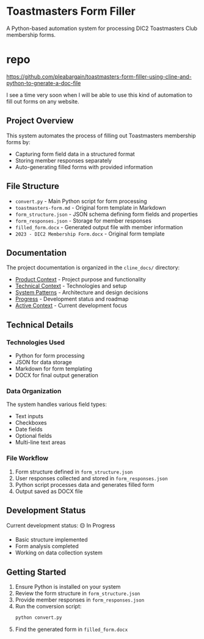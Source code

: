 # Toastmasters Form Filler

A Python-based automation system for processing DIC2 Toastmasters Club membership forms.

# repo
https://github.com/pleabargain/toastmasters-form-filler-using-cline-and-python-to-gnerate-a-doc-file

I see a time very soon when I will be able to use this kind of automation to fill out forms on any website.



## Project Overview

This system automates the process of filling out Toastmasters membership forms by:
- Capturing form field data in a structured format
- Storing member responses separately
- Auto-generating filled forms with provided information

## File Structure

- `convert.py` - Main Python script for form processing
- `toastmasters-form.md` - Original form template in Markdown
- `form_structure.json` - JSON schema defining form fields and properties
- `form_responses.json` - Storage for member responses
- `filled_form.docx` - Generated output file with member information
- `2023 - DIC2 Membership Form.docx` - Original form template

## Documentation

The project documentation is organized in the `cline_docs/` directory:

- [Product Context](cline_docs/productContext.md) - Project purpose and functionality
- [Technical Context](cline_docs/techContext.md) - Technologies and setup
- [System Patterns](cline_docs/systemPatterns.md) - Architecture and design decisions
- [Progress](cline_docs/progress.md) - Development status and roadmap
- [Active Context](cline_docs/activeContext.md) - Current development focus

## Technical Details

### Technologies Used
- Python for form processing
- JSON for data storage
- Markdown for form templating
- DOCX for final output generation

### Data Organization
The system handles various field types:
- Text inputs
- Checkboxes
- Date fields
- Optional fields
- Multi-line text areas

### File Workflow
1. Form structure defined in `form_structure.json`
2. User responses collected and stored in `form_responses.json`
3. Python script processes data and generates filled form
4. Output saved as DOCX file

## Development Status

Current development status: 🟡 In Progress
- Basic structure implemented
- Form analysis completed
- Working on data collection system

## Getting Started

1. Ensure Python is installed on your system
2. Review the form structure in `form_structure.json`
3. Provide member responses in `form_responses.json`
4. Run the conversion script:
   ```bash
   python convert.py
   ```
5. Find the generated form in `filled_form.docx`

